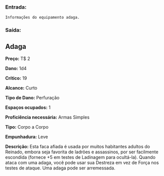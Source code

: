### Entrada:

```
Informações do equipamento adaga.
```

### Saída: 

## Adaga

**Preço:** T$ 2

**Dano:** 1d4

**Crítico:** 19

**Alcance:** Curto

**Tipo de Dano:**  Perfuração

**Espaços ocupados:** 1

**Proficiência necessária:** Armas Simples

**Tipo:** Corpo a Corpo

**Empunhadura:** Leve

**Descrição:** Esta faca afiada é usada por muitos habitantes adultos do Reinado, embora seja favorita de ladrões e assassinos, por ser facilmente escondida (fornece +5 em testes de Ladinagem para ocultá-la). Quando ataca com uma adaga, você pode usar sua Destreza em vez de Força nos testes de ataque. Uma adaga pode ser arremessada.